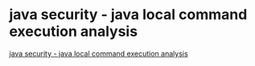 # java security - java local command execution analysis
[java security - java local command execution analysis](https://aiwithcloud.com/2022/09/19/java_security___java_local_command_execution_analysis/)